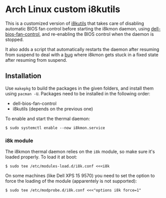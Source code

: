 # Arch Linux custom i8kutils

This is a customized version of [i8kutils](https://launchpad.net/i8kutils) that
takes care of disabling automatic BIOS fan control before starting the i8kmon
daemon, using
[dell-bios-fan-control](https://github.com/TomFreudenberg/dell-bios-fan-control),
and re-enabling the BIOS control when the daemon is stopped.

It also adds a script that automatically restarts the daemon after resuming
from suspend to deal with a
[bug](https://askubuntu.com/questions/715520/i8kutils-i8kmon-uses-wrong-thresholds-after-resuming-from-suspend)
where i8kmon gets stuck in a fixed state after resuming from suspend.

## Installation

Use `makepkg` to build the packages in the given folders, and install them
using `pacman -U`. Packages need to be installed in the following order:

- dell-bios-fan-control
- i8kutils (depends on the previous one)

To enable and start the thermal daemon:

```
$ sudo systemctl enable --now i8kmon.service
```

### i8k module

The i8kmon thermal daemon relies on the `i8k` module, so make sure it's loaded properly. To load it at boot:

```
$ sudo tee /etc/modules-load.d/i8k.conf <<<i8k
```

On some machines (like Dell XPS 15 9570) you need to set the option to force the loading of the module (apparentely is not supported):

```
$ sudo tee /etc/modprobe.d/i8k.conf <<<"options i8k force=1"
```
